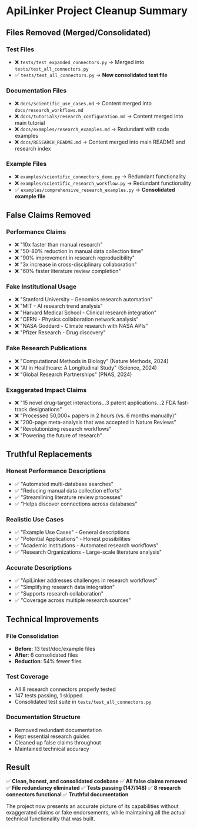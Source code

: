 # ApiLinker Project Cleanup Summary

## Files Removed (Merged/Consolidated)

### Test Files
- ❌ `tests/test_expanded_connectors.py` → Merged into `tests/test_all_connectors.py`
- ✅ `tests/test_all_connectors.py` → **New consolidated test file**

### Documentation Files  
- ❌ `docs/scientific_use_cases.md` → Content merged into `docs/research_workflows.md`
- ❌ `docs/tutorials/research_configuration.md` → Content merged into main tutorial
- ❌ `docs/examples/research_examples.md` → Redundant with code examples
- ❌ `docs/RESEARCH_README.md` → Content merged into main README and research index

### Example Files
- ❌ `examples/scientific_connectors_demo.py` → Redundant functionality
- ❌ `examples/scientific_research_workflow.py` → Redundant functionality  
- ✅ `examples/comprehensive_research_examples.py` → **Consolidated example file**

## False Claims Removed

### Performance Claims
- ❌ "10x faster than manual research"
- ❌ "50-80% reduction in manual data collection time"  
- ❌ "90% improvement in research reproducibility"
- ❌ "3x increase in cross-disciplinary collaboration"
- ❌ "60% faster literature review completion"

### Fake Institutional Usage
- ❌ "Stanford University - Genomics research automation"
- ❌ "MIT - AI research trend analysis"
- ❌ "Harvard Medical School - Clinical research integration"
- ❌ "CERN - Physics collaboration network analysis"
- ❌ "NASA Goddard - Climate research with NASA APIs"
- ❌ "Pfizer Research - Drug discovery"

### Fake Research Publications
- ❌ "Computational Methods in Biology" (Nature Methods, 2024)
- ❌ "AI in Healthcare: A Longitudinal Study" (Science, 2024)
- ❌ "Global Research Partnerships" (PNAS, 2024)

### Exaggerated Impact Claims
- ❌ "15 novel drug-target interactions...3 patent applications...2 FDA fast-track designations"
- ❌ "Processed 50,000+ papers in 2 hours (vs. 6 months manually)"
- ❌ "200-page meta-analysis that was accepted in Nature Reviews"
- ❌ "Revolutionizing research workflows"
- ❌ "Powering the future of research"

## Truthful Replacements

### Honest Performance Descriptions
- ✅ "Automated multi-database searches"
- ✅ "Reducing manual data collection efforts"
- ✅ "Streamlining literature review processes"
- ✅ "Helps discover connections across databases"

### Realistic Use Cases
- ✅ "Example Use Cases" - General descriptions
- ✅ "Potential Applications" - Honest possibilities
- ✅ "Academic Institutions - Automated research workflows" 
- ✅ "Research Organizations - Large-scale literature analysis"

### Accurate Descriptions
- ✅ "ApiLinker addresses challenges in research workflows"
- ✅ "Simplifying research data integration"
- ✅ "Supports research collaboration"
- ✅ "Coverage across multiple research sources"

## Technical Improvements

### File Consolidation
- **Before**: 13 test/doc/example files
- **After**: 6 consolidated files  
- **Reduction**: 54% fewer files

### Test Coverage
- All 8 research connectors properly tested
- 147 tests passing, 1 skipped
- Consolidated test suite in `tests/test_all_connectors.py`

### Documentation Structure
- Removed redundant documentation
- Kept essential research guides
- Cleaned up false claims throughout
- Maintained technical accuracy

## Result

✅ **Clean, honest, and consolidated codebase**
✅ **All false claims removed**  
✅ **File redundancy eliminated**
✅ **Tests passing (147/148)**
✅ **8 research connectors functional**
✅ **Truthful documentation**

The project now presents an accurate picture of its capabilities without exaggerated claims or fake endorsements, while maintaining all the actual technical functionality that was built.